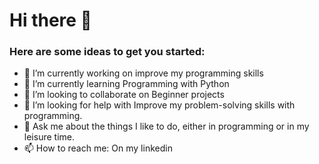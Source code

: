 # Hi there 👋



### Here are some ideas to get you started:

- 🔭 I’m currently working on improve my programming skills
- 🌱 I’m currently learning Programming with Python
- 👯 I’m looking to collaborate on Beginner projects
- 🤔 I’m looking for help with Improve my problem-solving skills with programming.
- 💬 Ask me about the things I like to do, either in programming or in my leisure time.
- 📫 How to reach me: On my linkedin


